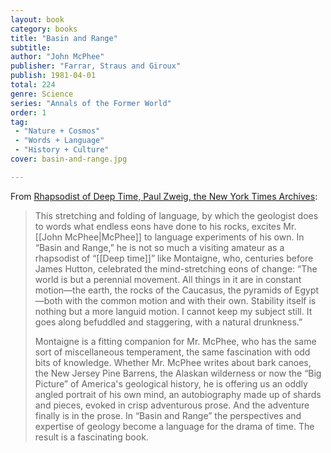 ```yaml
---
layout: book
category: books
title: "Basin and Range"
subtitle: 
author: "John McPhee"
publisher: "Farrar, Straus and Giroux"
publish: 1981-04-01
total: 224
genre: Science
series: "Annals of the Former World"
order: 1
tag:
 - "Nature + Cosmos"
 - "Words + Language"
 - "History + Culture"
cover: basin-and-range.jpg

---
```


From [Rhapsodist of Deep Time, Paul Zweig, the New York Times Archives](https://www.nytimes.com/1981/05/17/books/rhapsodist-of-deep-time.html):

> This stretching and folding of language, by which the geologist does to words what endless eons have done to his rocks, excites Mr. [[John McPhee|McPhee]] to language experiments of his own. In “Basin and Range,” he is not so much a visiting amateur as a rhapsodist of “[[Deep time]]” like Montaigne, who, centuries before James Hutton, celebrated the mind-stretching eons of change: “The world is but a perennial movement. All things in it are in constant motion—the earth, the rocks of the Caucasus, the pyramids of Egypt—both with the common motion and with their own. Stability itself is nothing but a more languid motion. I cannot keep my subject still. It goes along befuddled and staggering, with a natural drunkness.”
> 
> Montaigne is a fitting companion for Mr. McPhee, who has the same sort of miscellaneous temperament, the same fascination with odd bits of knowledge. Whether Mr. McPhee writes about bark canoes, the New Jersey Pine Barrens, the Alaskan wilderness or now the “Big Picture” of America's geological history, he is offering us an oddly angled portrait of his own mind, an autobiography made up of shards and pieces, evoked in crisp adventurous prose. And the adventure finally is in the prose. In “Basin and Range” the perspectives and expertise of geology become a language for the drama of time. The result is a fascinating book.